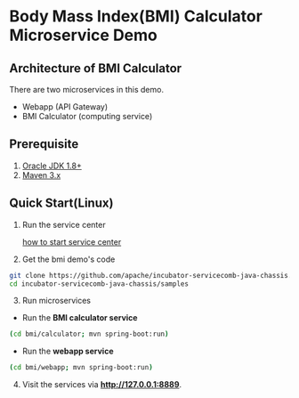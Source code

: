 # Body Mass Index(BMI) Calculator Microservice Demo
## Architecture of BMI Calculator
There are two microservices in this demo.
* Webapp (API Gateway)
* BMI Calculator (computing service)

## Prerequisite
1. [Oracle JDK 1.8+](https://docs.oracle.com/javase/8/docs/technotes/guides/install/install_overview.html)
2. [Maven 3.x](https://maven.apache.org/install.html)

## Quick Start(Linux)
1. Run the service center

   [how to start service center](http://servicecomb.incubator.apache.org/users/setup-environment/#)

2. Get the bmi demo's code
```bash
git clone https://github.com/apache/incubator-servicecomb-java-chassis.git
cd incubator-servicecomb-java-chassis/samples
```
3. Run microservices
* Run the **BMI calculator service**
```bash
(cd bmi/calculator; mvn spring-boot:run)
```
* Run the **webapp service**
```bash
(cd bmi/webapp; mvn spring-boot:run)
```
4. Visit the services via **<a>http://127.0.0.1:8889</a>**.
